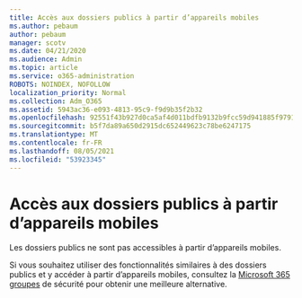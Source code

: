 ```yaml
---
title: Accès aux dossiers publics à partir d’appareils mobiles
ms.author: pebaum
author: pebaum
manager: scotv
ms.date: 04/21/2020
ms.audience: Admin
ms.topic: article
ms.service: o365-administration
ROBOTS: NOINDEX, NOFOLLOW
localization_priority: Normal
ms.collection: Adm_O365
ms.assetid: 5943ac36-e093-4813-95c9-f9d9b35f2b32
ms.openlocfilehash: 92551f43b927d0ca5af4d011bdfb9132b9fcc59d941885f9791ac23c1d69e498
ms.sourcegitcommit: b5f7da89a650d2915dc652449623c78be6247175
ms.translationtype: MT
ms.contentlocale: fr-FR
ms.lasthandoff: 08/05/2021
ms.locfileid: "53923345"
---
```

# <a name="public-folder-access-from-mobile-devices"></a>Accès aux dossiers publics à partir d’appareils mobiles

Les dossiers publics ne sont pas accessibles à partir d’appareils mobiles.
  
Si vous souhaitez utiliser des fonctionnalités similaires à des dossiers publics et y accéder à partir d’appareils mobiles, consultez la [Microsoft 365 groupes](https://support.office.com/article/learn-about-office-365-groups-b565caa1-5c40-40ef-9915-60fdb2d97fa2) de sécurité pour obtenir une meilleure alternative.
  